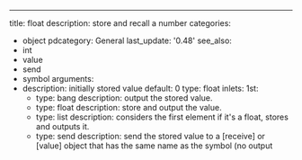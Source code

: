 ---
title: float
description: store and recall a number
categories:
- object
pdcategory: General
last_update: '0.48'
see_also:
- int
- value
- send
- symbol
arguments:
- description: initially stored value 
  default: 0
  type: float
inlets:
  1st:
  - type: bang
    description: output the stored value.
  - type: float
    description: store and output the value.
  - type: list
    description: considers the first element if it's a float,  stores and outputs
      it.
  - type: send <symbol>
    description: send the stored value to a [receive] or [value] object that has the
      same name as the symbol (no output